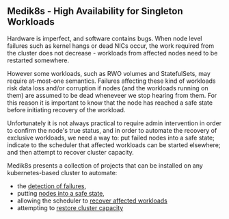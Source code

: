 ## Medik8s - High Availability for Singleton Workloads

Hardware is imperfect, and software contains bugs. When node level failures such
as kernel hangs or dead NICs occur, the work required from the cluster does not
decrease - workloads from affected nodes need to be restarted somewhere.

However some workloads, such as RWO volumes and StatefulSets, may require
at-most-one semantics.  Failures affecting these kind of workloads risk data
loss and/or corruption if nodes (and the workloads running on them) are assumed
to be dead wheneveer we stop hearing from them.  For this reason it is important
to know that the node has reached a safe state before initiating recovery of the
workload.

Unfortunately it is not always practical to require admin intervention in order
to confirm the node's true status, and in order to automate the recovery of
exclusive workloads, we need a way to: put failed nodes into a safe state;
indicate to the scheduler that affected workloads can be started elsewhere; and
then attempt to recover cluster capacity.


Medik8s presents a collection of projects that can be installed on any
kubernetes-based cluster to automate:
* the [detection of failures](),
* putting [nodes into a safe state](),
* allowing the scheduler to [recover affected workloads]()
* attempting to [restore cluster capacity]()
